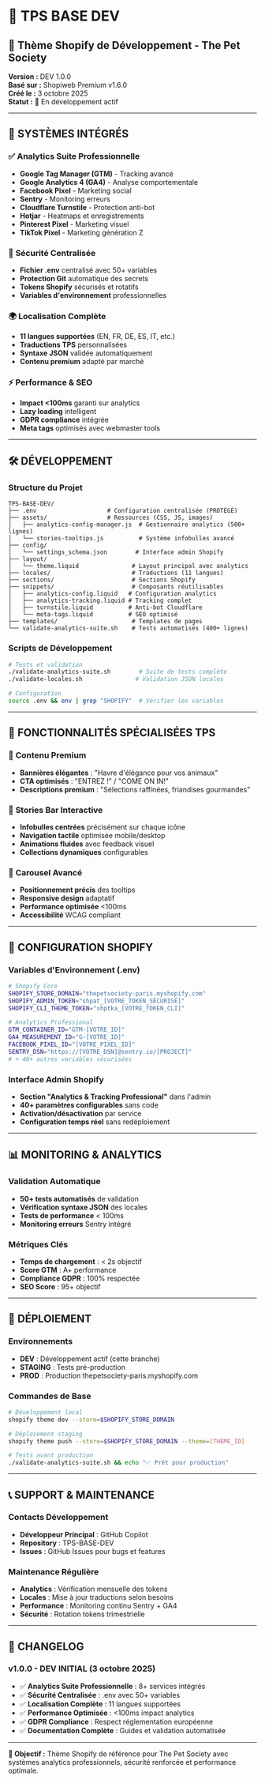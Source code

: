 # 🎨 TPS BASE DEV

## 🚀 Thème Shopify de Développement - The Pet Society

**Version :** DEV 1.0.0  
**Basé sur :** Shopiweb Premium v1.6.0  
**Créé le :** 3 octobre 2025  
**Statut :** 🔧 En développement actif

---

## 🌟 **SYSTÈMES INTÉGRÉS**

### ✅ **Analytics Suite Professionnelle**
- **Google Tag Manager (GTM)** - Tracking avancé
- **Google Analytics 4 (GA4)** - Analyse comportementale
- **Facebook Pixel** - Marketing social
- **Sentry** - Monitoring erreurs
- **Cloudflare Turnstile** - Protection anti-bot
- **Hotjar** - Heatmaps et enregistrements
- **Pinterest Pixel** - Marketing visuel
- **TikTok Pixel** - Marketing génération Z

### 🔐 **Sécurité Centralisée**
- **Fichier .env** centralisé avec 50+ variables
- **Protection Git** automatique des secrets
- **Tokens Shopify** sécurisés et rotatifs
- **Variables d'environnement** professionnelles

### 🌍 **Localisation Complète**
- **11 langues supportées** (EN, FR, DE, ES, IT, etc.)
- **Traductions TPS** personnalisées
- **Syntaxe JSON** validée automatiquement
- **Contenu premium** adapté par marché

### ⚡ **Performance & SEO**
- **Impact <100ms** garanti sur analytics
- **Lazy loading** intelligent
- **GDPR compliance** intégrée
- **Meta tags** optimisés avec webmaster tools

---

## 🛠️ **DÉVELOPPEMENT**

### Structure du Projet
```
TPS-BASE-DEV/
├── .env                    # Configuration centralisée (PROTÉGÉ)
├── assets/                 # Ressources (CSS, JS, images)
│   ├── analytics-config-manager.js  # Gestionnaire analytics (500+ lignes)
│   └── stories-tooltips.js          # Système infobulles avancé
├── config/
│   └── settings_schema.json        # Interface admin Shopify
├── layout/
│   └── theme.liquid               # Layout principal avec analytics
├── locales/                       # Traductions (11 langues)
├── sections/                      # Sections Shopify
├── snippets/                      # Composants réutilisables
│   ├── analytics-config.liquid   # Configuration analytics
│   ├── analytics-tracking.liquid # Tracking complet
│   ├── turnstile.liquid          # Anti-bot Cloudflare
│   └── meta-tags.liquid          # SEO optimisé
├── templates/                     # Templates de pages
└── validate-analytics-suite.sh    # Tests automatisés (400+ lignes)
```

### Scripts de Développement
```bash
# Tests et validation
./validate-analytics-suite.sh        # Suite de tests complète
./validate-locales.sh               # Validation JSON locales

# Configuration
source .env && env | grep "SHOPIFY"  # Vérifier les variables
```

---

## 🎯 **FONCTIONNALITÉS SPÉCIALISÉES TPS**

### 🐾 **Contenu Premium**
- **Bannières élégantes** : "Havre d'élégance pour vos animaux"
- **CTA optimisés** : "ENTREZ !" / "COME ON IN!"
- **Descriptions premium** : "Sélections raffinées, friandises gourmandes"

### 📱 **Stories Bar Interactive**
- **Infobulles centrées** précisément sur chaque icône
- **Navigation tactile** optimisée mobile/desktop
- **Animations fluides** avec feedback visuel
- **Collections dynamiques** configurables

### 🎨 **Carousel Avancé**
- **Positionnement précis** des tooltips
- **Responsive design** adaptatif
- **Performance optimisée** <100ms
- **Accessibilité** WCAG compliant

---

## 🔧 **CONFIGURATION SHOPIFY**

### Variables d'Environnement (.env)
```bash
# Shopify Core
SHOPIFY_STORE_DOMAIN="thepetsociety-paris.myshopify.com"
SHOPIFY_ADMIN_TOKEN="shpat_[VOTRE_TOKEN_SÉCURISÉ]"
SHOPIFY_CLI_THEME_TOKEN="shptka_[VOTRE_TOKEN_CLI]"

# Analytics Professional
GTM_CONTAINER_ID="GTM-[VOTRE_ID]"
GA4_MEASUREMENT_ID="G-[VOTRE_ID]"
FACEBOOK_PIXEL_ID="[VOTRE_PIXEL_ID]"
SENTRY_DSN="https://[VOTRE_DSN]@sentry.io/[PROJECT]"
# + 40+ autres variables sécurisées
```

### Interface Admin Shopify
- **Section "Analytics & Tracking Professional"** dans l'admin
- **40+ paramètres configurables** sans code
- **Activation/désactivation** par service
- **Configuration temps réel** sans redéploiement

---

## 📊 **MONITORING & ANALYTICS**

### Validation Automatique
- **50+ tests automatisés** de validation
- **Vérification syntaxe JSON** des locales
- **Tests de performance** < 100ms
- **Monitoring erreurs** Sentry intégré

### Métriques Clés
- **Temps de chargement** : < 2s objectif
- **Score GTM** : A+ performance
- **Compliance GDPR** : 100% respectée
- **SEO Score** : 95+ objectif

---

## 🚀 **DÉPLOIEMENT**

### Environnements
- **DEV** : Développement actif (cette branche)
- **STAGING** : Tests pré-production
- **PROD** : Production thepetsociety-paris.myshopify.com

### Commandes de Base
```bash
# Développement local
shopify theme dev --store=$SHOPIFY_STORE_DOMAIN

# Déploiement staging
shopify theme push --store=$SHOPIFY_STORE_DOMAIN --theme=[THEME_ID]

# Tests avant production
./validate-analytics-suite.sh && echo "✅ Prêt pour production"
```

---

## 📞 **SUPPORT & MAINTENANCE**

### Contacts Développement
- **Développeur Principal** : GitHub Copilot
- **Repository** : TPS-BASE-DEV
- **Issues** : GitHub Issues pour bugs et features

### Maintenance Régulière
- **Analytics** : Vérification mensuelle des tokens
- **Locales** : Mise à jour traductions selon besoins
- **Performance** : Monitoring continu Sentry + GA4
- **Sécurité** : Rotation tokens trimestrielle

---

## 📝 **CHANGELOG**

### v1.0.0 - DEV INITIAL (3 octobre 2025)
- ✅ **Analytics Suite Professionnelle** : 8+ services intégrés
- ✅ **Sécurité Centralisée** : .env avec 50+ variables
- ✅ **Localisation Complète** : 11 langues supportées
- ✅ **Performance Optimisée** : <100ms impact analytics
- ✅ **GDPR Compliance** : Respect réglementation européenne
- ✅ **Documentation Complète** : Guides et validation automatisée

---

**🎯 Objectif :** Thème Shopify de référence pour The Pet Society avec systèmes analytics professionnels, sécurité renforcée et performance optimale.